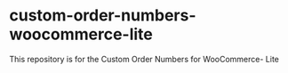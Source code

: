 # custom-order-numbers-woocommerce-lite
This repository is for the Custom Order Numbers for WooCommerce- Lite
